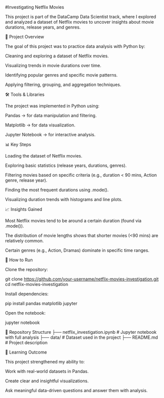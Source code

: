 #Investigating Netflix Movies

This project is part of the DataCamp Data Scientist track, where I explored and analyzed a dataset of Netflix movies to uncover insights about movie durations, release years, and genres.

📌 Project Overview

The goal of this project was to practice data analysis with Python by:

Cleaning and exploring a dataset of Netflix movies.

Visualizing trends in movie durations over time.

Identifying popular genres and specific movie patterns.

Applying filtering, grouping, and aggregation techniques.

🛠️ Tools & Libraries

The project was implemented in Python using:

Pandas → for data manipulation and filtering.

Matplotlib → for data visualization.

Jupyter Notebook → for interactive analysis.

📊 Key Steps

Loading the dataset of Netflix movies.

Exploring basic statistics (release years, durations, genres).

Filtering movies based on specific criteria (e.g., duration < 90 mins, Action genre, release year).

Finding the most frequent durations using .mode().

Visualizing duration trends with histograms and line plots.

📈 Insights Gained

Most Netflix movies tend to be around a certain duration (found via .mode()).

The distribution of movie lengths shows that shorter movies (<90 mins) are relatively common.

Certain genres (e.g., Action, Dramas) dominate in specific time ranges.

🚀 How to Run

Clone the repository:

git clone https://github.com/your-username/netflix-movies-investigation.git
cd netflix-movies-investigation


Install dependencies:

pip install pandas matplotlib jupyter


Open the notebook:

jupyter notebook

📂 Repository Structure
├── netflix_investigation.ipynb   # Jupyter notebook with full analysis
├── data/                         # Dataset used in the project
├── README.md                     # Project description

🎯 Learning Outcome

This project strengthened my ability to:

Work with real-world datasets in Pandas.

Create clear and insightful visualizations.

Ask meaningful data-driven questions and answer them with analysis.
